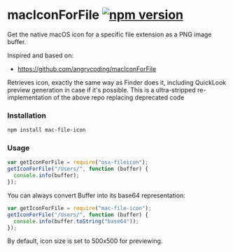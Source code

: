 # macIconForFile [![npm version](https://badge.fury.io/js/mac-file-icon.svg)](https://npmjs.org/package/mac-file-icon)

Get the native macOS icon for a specific file extension as a PNG image buffer.

Inspired and based on:

- https://github.com/angrycoding/macIconForFile

Retrieves icon, exactly the same way as Finder does it, including QuickLook preview generation in case if it's possible. This is a ultra-stripped re-implementation of the above repo replacing deprecated code

### Installation

```bash
npm install mac-file-icon
```

### Usage

```javascript
var getIconForFile = require("osx-fileicon");
getIconForFile("/Users/", function (buffer) {
  console.info(buffer);
});
```

You can always convert Buffer into its base64 representation:

```javascript
var getIconForFile = require("mac-file-icon");
getIconForFile("/Users/", function (buffer) {
  console.info(buffer.toString("base64"));
});
```

By default, icon size is set to 500x500 for previewing.
